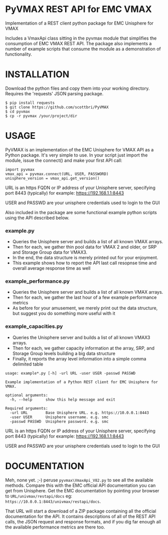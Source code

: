 # PyVMAX REST API for EMC VMAX
Implementation of a REST client python package for EMC Unisphere for VMAX

Includes a VmaxApi class sitting in the pyvmax module that simplifies the consumption of EMC VMAX REST API.  The package also implements a number of example scripts that consume the module as a demonstration of functionality.

# INSTALLATION
Download the python files and copy them into your working directory.   
Requires the 'requests' JSON parsing package.
```
$ pip install requests
$ git clone https://github.com/scottbri/PyVMAX
$ cd pyvmax
$ cp -r pyvmax /your/project/dir
```

# USAGE
PyVMAX is an implementation of the EMC Unisphere for VMAX API as a Python package.  It's very simple to use.  In your script just import the module, issue the connect() and make your first API call:
```
import pyvmax
vmax_api = pyvmax.connect(URL, USER, PASSWORD)
unisphere_version = vmax_api.get_version()
```

URL is an https FQDN or IP address of your Unisphere server, specifying port 8443 (typically)
for example:  https://192.168.1.1:8443

USER and PASSWD are your unisphere credentials used to login to the GUI

Also included in the package are some functional example python scripts using the API described below.

### example.py
* Queries the Unisphere server and builds a list of all known VMAX arrays.  
* Then for each, we gather thin pool data for VMAX 2 and older, or SRP and Storage Group data for VMAX3.
* In the end, the data structure is merely printed out for your enjoyment.
* This example shows how to report the API last call resopnse time and overall average response time as well

### example_performance.py
* Queries the Unisphere server and builds a list of all known VMAX arrays.  
* Then for each, we gather the last hour of a few example performance metrics 
* As before for your amusement, we merely print out the data structure, but suggest you do something more useful with it

### example_capacities.py
* Queries the Unisphere server and builds a list of all known VMAX3 arrays.  
* Then for each, we gather capacity information at the array, SRP, and Storage Group levels building a big data structure
* Finally, it reports the array level information into a simple comma delimited table 
```
usage: example*.py [-h] -url URL -user USER -passwd PASSWD

Example implementation of a Python REST client for EMC Unisphere for VMAX.

optional arguments:
  -h, --help      show this help message and exit

Required arguments:
  -url URL        Base Unisphere URL. e.g. https://10.0.0.1:8443
  -user USER      Unisphere username. e.g. smc
  -passwd PASSWD  Unisphere password. e.g. smc
```
URL is an https FQDN or IP address of your Unisphere server, specifying port 8443 (typically)
for example:  https://192.168.1.1:8443

USER and PASSWD are your unisphere credentials used to login to the GUI

# DOCUMENTATION
Meh, none yet. ;-)  peruse `pyvmax\VmaxApi_V82.py` to see all the available  methods.  Compare this with the EMC official API documentation you can get from Unisphere.  Get the EMC documentation by pointing your browser to `URL/univmax/restapi/docs` eg: `https://10.0.0.1:8443/univmax/restapi/docs`.


That URL will start a download of a ZIP package containing all the official documentation for the API.  It contains descriptions of all of the REST API calls, the JSON request and response formats, and if you dig far enough all the available performance metrics are there too.
